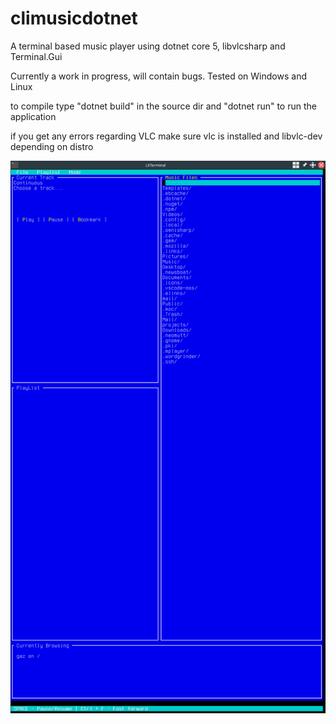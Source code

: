 # climusicdotnet
A terminal based music player using dotnet core 5, libvlcsharp and Terminal.Gui

Currently a work in progress, will contain bugs. Tested on Windows and Linux

to compile type "dotnet build" in the source dir
and "dotnet run" to run the application

if you get any errors regarding VLC make sure vlc is installed and libvlc-dev depending on distro

![screenshot](https://raw.githubusercontent.com/gareth7562/climusicdotnet/master/screenshots/screenshot.png)
